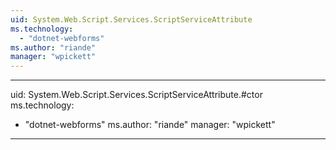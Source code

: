 ```yaml
---
uid: System.Web.Script.Services.ScriptServiceAttribute
ms.technology: 
  - "dotnet-webforms"
ms.author: "riande"
manager: "wpickett"
---
```


---
uid: System.Web.Script.Services.ScriptServiceAttribute.#ctor
ms.technology: 
  - "dotnet-webforms"
ms.author: "riande"
manager: "wpickett"
---
